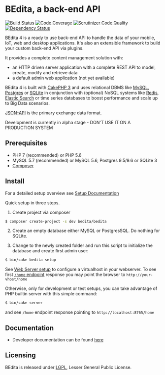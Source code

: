 # BEdita, a back-end API

[![Build Status](https://travis-ci.org/bedita/bedita.svg?branch=4-cactus)](https://travis-ci.org/bedita/bedita)
[![Code Coverage](https://codecov.io/gh/bedita/bedita/branch/4-cactus/graph/badge.svg)](https://codecov.io/gh/bedita/bedita/branch/4-cactus)
[![Scrutinizer Code Quality](https://scrutinizer-ci.com/g/bedita/bedita/badges/quality-score.png?b=4-cactus)](https://scrutinizer-ci.com/g/bedita/bedita/?branch=4-cactus)
[![Dependency Status](https://gemnasium.com/badges/github.com/bedita/bedita.svg)](https://gemnasium.com/github.com/bedita/bedita)

BEdita 4 is a ready to use back-end API to handle the data of your mobile, IoT, web and desktop applications.
It's also an extensible framework to build your custom back-end API via plugins.

It provides a complete content management solution with:
 * an HTTP driven server application with a complete REST API to model, create, modify and retrieve data
 * a default admin web application (not yet available)

BEdita 4 is built with [CakePHP 3](http://cakephp.org) and uses relational DBMS like [MySQL](http://www.mysql.com),
[Postgres](https://www.postgresql.org) or [SQLite](http://sqlite.com) in conjunction with (optional) NoSQL systems like [Redis](http://redis.io/), [Elastic Search](https://www.elastic.co/) or time series databases to boost performance and scale up to Big Data scenarios.

[JSON-API](http://jsonapi.org) is the primary exchange data format.

Development is currently in alpha stage - DON'T USE IT ON A PRODUCTION SYSTEM


## Prerequisites

 * PHP 7 (recommended) or PHP 5.6
 * MySQL 5.7 (recommended) or MySQL 5.6, Postgres 9.5/9.6 or SQLite 3
 * [Composer](https://getcomposer.org/doc/00-intro.md#installation-linux-unix-osx)


## Install

For a detailed setup overview see [Setup Documentation](http://bedita.readthedocs.io/en/4-cactus/setup.html)

Quick setup in three steps.

1. Create project via composer

 ```bash
 $ composer create-project -s dev bedita/bedita
 ```

2. Create an empty database either MySQL or PostgresSQL. Do nothing for SQLite.

3. Change to the newly created folder and run this script to initialize the database and create first admin user:

 ```bash
 $ bin/cake bedita setup
 ```

See [Web Server setup](http://bedita.readthedocs.io/en/4-cactus/setup.html#web-server)
to configure a virtualhost in your webserver.
To see first [`/home` endpoint](http://bedita.readthedocs.io/en/4-cactus/endpoints/home.html) response you may point the browser to `http://your-vhost/home`

Otherwise, only for development or test setups, you can take advantage of PHP builtin server with this simple command:

 ```bash
 $ bin/cake server
 ```
 and see `/home` endpoint response pointing to `http://localhost:8765/home`

## Documentation

 * Developer documentation can be found [here](http://bedita.readthedocs.org/en/4-cactus)

## Licensing

BEdita is released under [LGPL](/bedita/bedita/blob/master/LICENSE.LGPL), Lesser General Public License.

